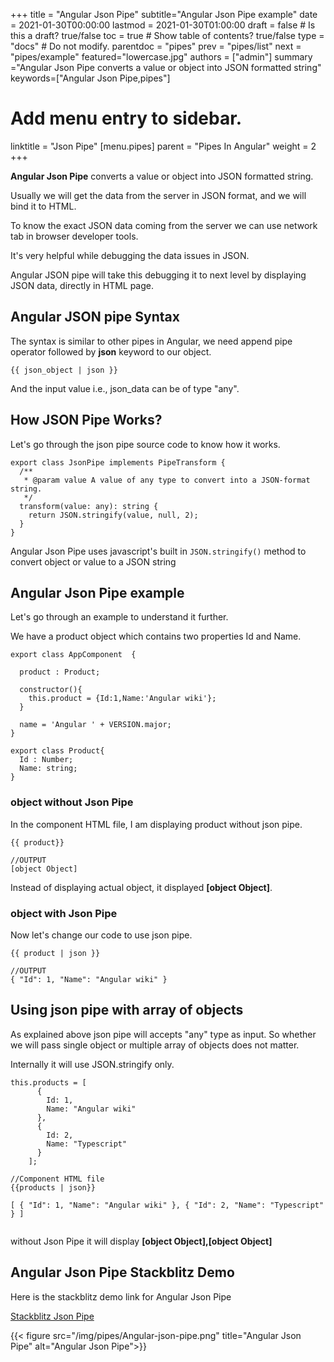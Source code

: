+++
title = "Angular Json Pipe"
subtitle="Angular Json Pipe example"
date = 2021-01-30T00:00:00
lastmod = 2021-01-30T01:00:00
draft = false  # Is this a draft? true/false
toc = true  # Show table of contents? true/false
type = "docs"  # Do not modify.
parentdoc = "pipes" 
prev = "pipes/list"
next = "pipes/example" 
featured="lowercase.jpg"
authors = ["admin"]
summary ="Angular Json Pipe converts a value or object into JSON formatted string"
keywords=["Angular Json Pipe,pipes"]


# Add menu entry to sidebar.
linktitle = "Json Pipe"
[menu.pipes]
  parent = "Pipes In Angular"
  weight = 2
+++


**Angular Json Pipe** converts a value or object into JSON formatted string.

Usually we will get the data from the server in JSON format, and we will bind it to HTML.

To know the exact JSON data coming from the server we can use network tab in browser developer tools. 

It's very helpful while debugging the data issues in JSON. 

Angular JSON pipe will take this debugging it to next level by displaying JSON data, directly in HTML page.

## Angular JSON pipe Syntax

The syntax is similar to other pipes in Angular, we need append pipe operator followed by **json** keyword to our object. 

```
{{ json_object | json }}
```

And the input value i.e., json_data can be of type "any".

## How JSON Pipe Works?

Let's go through the json pipe source code to know how it works.

```
export class JsonPipe implements PipeTransform {
  /**
   * @param value A value of any type to convert into a JSON-format string.
   */
  transform(value: any): string {
    return JSON.stringify(value, null, 2);
  }
}
```

Angular Json Pipe uses javascript's built in `JSON.stringify()` method to convert object or value to a JSON string

## Angular Json Pipe example

Let's go through an example to understand it further. 

We have a product object which contains two properties Id and Name.

```
export class AppComponent  {

  product : Product;

  constructor(){
    this.product = {Id:1,Name:'Angular wiki'};
  }

  name = 'Angular ' + VERSION.major;
}

export class Product{
  Id : Number;
  Name: string;
}
```

### object without Json Pipe

In the component HTML file, I am displaying product without json pipe.  

```
{{ product}}

//OUTPUT
[object Object]
```

Instead of displaying actual object, it displayed **[object Object]**.

### object with Json Pipe

Now let's change our code to use json pipe.

```
{{ product | json }}

//OUTPUT
{ "Id": 1, "Name": "Angular wiki" }

```

## Using json pipe with array of objects

As explained above json pipe will accepts "any" type as input. So whether we will pass single object or multiple array of objects does not matter.

Internally it will use JSON.stringify only.

```
this.products = [
      {
        Id: 1,
        Name: "Angular wiki"
      },
      {
        Id: 2,
        Name: "Typescript"
      }
    ];

//Component HTML file
{{products | json}}

[ { "Id": 1, "Name": "Angular wiki" }, { "Id": 2, "Name": "Typescript" } ]


```

without Json Pipe it will display **[object Object],[object Object]**

## Angular Json Pipe Stackblitz Demo

Here is the stackblitz demo link for Angular Json Pipe

[Stackblitz Json Pipe](https://stackblitz.com/edit/angular-json-pipe?file=src%2Fapp%2Fapp.component.html)

{{< figure src="/img/pipes/Angular-json-pipe.png" title="Angular Json Pipe" alt="Angular Json Pipe">}}






